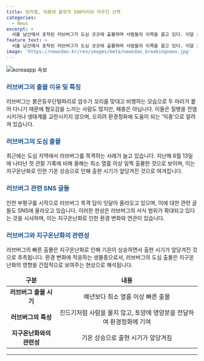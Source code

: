 ```yaml
---
title: 팅커벨, 여름에 불청객 500마리와 마주친 산책
categories:
  - News
excerpt: >
  서울 남산에서 포착된 러브버그가 도심 곳곳에 출몰하며 사람들의 이목을 끌고 있다. 이달 초부터 여러 목격담이 나오고 있으며, 전년 대비 최소 열흘 빠르게 나타났다. 출현 시기가 지구온난화의 영향으로 추측되며, SNS에는 러브버그와 관련한 다양한 이야기가 소셜미디어를 뒤덮고 있다. 이와 함께 붉은등우단털파리가 생태계를 교란하지 않으며, 오히려 환경정화에 도움이 되는 '익충'으로 알려져 있다.
feature_text: >
  서울 남산에서 포착된 러브버그가 도심 곳곳에 출몰하며 사람들의 이목을 끌고 있다. 이달 초부터 여러 목격담이 나오고 있으며, 전년 대비 최소 열흘 빠르게 나타났다. 출현 시기가 지구온난화의 영향으로 추측되며, SNS에는 러브버그와 관련한 다양한 이야기가 소셜미디어를 뒤덮고 있다. 이와 함께 붉은등우단털파리가 생태계를 교란하지 않으며, 오히려 환경정화에 도움이 되는 '익충'으로 알려져 있다.
image: 'https://newsdao.kr/res/images/meta/newsdao_breakingnews.jpg'
---
```


<p><img src="https://newsdao.kr/res/images/meta/newsdao_breakingnews.jpg" alt="koreaapp 속보" /></p>

<h3><b><span style="color: #1a5490;">러브버그의 출몰 이유 및 특징</span></b></h3>

<p data-ke-size="size16">러브버그는 붉은등우단털파리로 암수가 꼬리를 맞대고 비행하는 모습으로 두 마리가 붙어 다니기 때문에 혐오감을 느끼는 사람도 많지만, 해충은 아닙니다. 이들은 질병을 전염시키거나 생태계를 교란시키지 않으며, 오히려 환경정화에 도움이 되는 '익충'으로 알려져 있습니다.</p>

<h3><b><span style="color: #1a5490;">러브버그의 도심 출몰</span></b></h3>

<p data-ke-size="size16">최근에는 도심 지역에서 러브버그를 목격하는 사례가 늘고 있습니다. 지난해 6월 13일에 나타난 첫 관찰 기록에 비해 올해는 최소 열흘 이상 일찍 출몰한 것으로 보이며, 이는 지구온난화로 인한 기온 상승으로 인해 출현 시기가 앞당겨진 것으로 여겨집니다.</p>

<h3><b><span style="color: #1a5490;">러브버그 관련 SNS 글들</span></b></h3>

<p data-ke-size="size16">인천 부평구를 시작으로 러브버그 목격 담이 잇달아 올라오고 있으며, 이에 대한 관련 글들도 SNS에 올라오고 있습니다. 이러한 현상은 러브버그의 서식 범위가 확대되고 있다는 것을 시사하며, 이는 지구온난화로 인한 환경 변화와 연관이 있습니다.</p>

<h3><b><span style="color: #1a5490;">러브버그와 지구온난화의 관련성</span></b></h3>

<p data-ke-size="size16">러브버그의 빠른 출몰은 지구온난화로 인해 기온이 상승하면서 출현 시기가 앞당겨진 것으로 추측됩니다. 환경 변화에 적응하는 생물종으로서, 러브버그의 도심 출몰은 지구온난화의 영향을 간접적으로 보여주는 현상으로 해석됩니다.</p>

<table>
<thead>
<tr>
<td style="text-align: center; height: 17px;"><strong>구분</strong></td>
<td style="text-align: center; height: 17px;"><strong>내용</strong></td>
</tr>
</thead>
<tbody>
<tr>
<td style="text-align: center; height: 17px;"><b>러브버그 출몰 시기</b></td>
<td style="text-align: center; height: 17px;">예년보다 최소 열흘 이상 빠른 출몰</td>
</tr>
<tr>
<td style="text-align: center; height: 17px;"><b>러브버그의 특성</b></td>
<td style="text-align: center; height: 17px;">진드기처럼 사람을 물지 않고, 토양에 영양분을 전달하여 환경정화에 기여</td>
</tr>
<tr>
<td style="text-align: center; height: 17px;"><b>지구온난화와의 관련성</b></td>
<td style="text-align: center; height: 17px;">기온 상승으로 출현 시기가 앞당겨짐</td>
</tr>
</tbody>
</table>

<hr>

<p data-ke-size="size16">&nbsp;</p>

